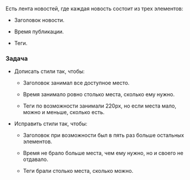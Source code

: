Есть лента новостей, где каждая новость состоит из трех элементов:

- Заголовок новости.

- Время публикации.

- Теги.

### Задача

- Дописать стили так, чтобы:
  
  - Заголовок занимал все доступное место.
  
  - Время занимало ровно столько места, сколько ему нужно.
  
  - Теги по возможности занимали 220px, но если места мало, можно и меньше, сколько есть.

- Исправить стили так, чтобы:
  
  - Заголовок при возможности был в пять раз больше остальных элементов.
  
  - Время не брало больше места, чем ему нужно, но и своего не отдавало.
  
  - Теги брали столько места, сколько можно.